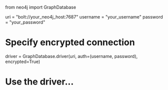 from neo4j import GraphDatabase

uri = "bolt://your_neo4j_host:7687"
username = "your_username"
password = "your_password"
# Specify encrypted connection
driver = GraphDatabase.driver(uri, auth=(username, password), encrypted=True)

# Use the driver...